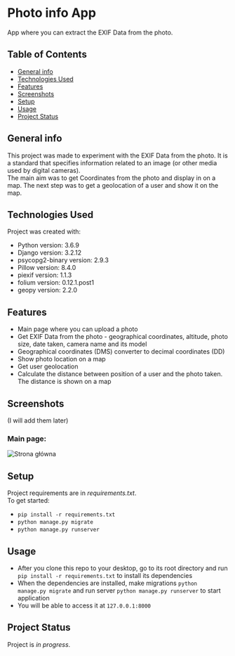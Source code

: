 # Photo info App
App where you can extract the EXIF Data from the photo.


## Table of Contents
* [General info](#general-info)
* [Technologies Used](#technologies-used)
* [Features](#features)
* [Screenshots](#screenshots)
* [Setup](#setup)
* [Usage](#usage)
* [Project Status](#project-status)


## General info
This project was made to experiment with the EXIF Data from the photo. It is a standard that specifies information
related to an image (or other media used by digital cameras). <br>
The main aim was to get Coordinates from the photo and display in on a map. The next step was to get a geolocation
of a user and show it on the map.


## Technologies Used
Project was created with:
* Python version: 3.6.9
* Django version: 3.2.12
* psycopg2-binary version: 2.9.3
* Pillow version: 8.4.0
* piexif version: 1.1.3
* folium version: 0.12.1.post1
* geopy version: 2.2.0


## Features
* Main page where you can upload a photo
* Get EXIF Data from the photo - geographical coordinates, altitude, photo size, date taken, camera name and its model
* Geographical coordinates (DMS) converter to decimal coordinates (DD)
* Show photo location on a map
* Get user geolocation
* Calculate the distance between position of a user and the photo taken. The distance is shown on a map


## Screenshots
(I will add  them later)

### Main page:
![Strona główna](calc/static/screenshots/1.png)


## Setup
Project requirements are in _requirements.txt_. <br>
To get started:
* `pip install -r requirements.txt`
* `python manage.py migrate`
* `python manage.py runserver`


## Usage
* After you clone this repo to your desktop, go to its root directory and run `pip install -r requirements.txt`
to install its dependencies
* When the dependencies are installed, make migrations `python manage.py migrate` and run server 
`python manage.py runserver` to start application
* You will be able to access it at `127.0.0.1:8000`


## Project Status
Project is _in progress_.
